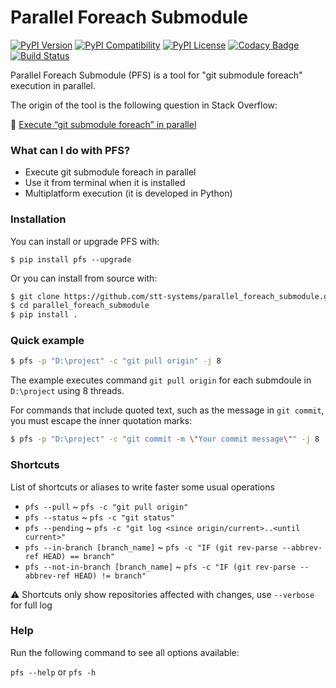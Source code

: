 # Parallel Foreach Submodule

[![PyPI Version](https://img.shields.io/pypi/v/pfs.svg)](https://pypi.python.org/pypi/pfs)
[![PyPI Compatibility](https://img.shields.io/pypi/pyversions/pfs.svg)](https://pypi.python.org/pypi/pfs)
[![PyPI License](https://img.shields.io/pypi/l/pfs.svg)](https://github.com/stt-systems/parallel_foreach_submodule/blob/master/LICENSE)
[![Codacy Badge](https://api.codacy.com/project/badge/Grade/310f5a8b6cc147bba156b607a4b4f1b1)](https://www.codacy.com/manual/stt-systems/parallel_foreach_submodule?utm_source=github.com&amp;utm_medium=referral&amp;utm_content=stt-systems/parallel_foreach_submodule&amp;utm_campaign=Badge_Grade)
[![Build Status](https://travis-ci.org/stt-systems/parallel_foreach_submodule.svg?branch=master)](https://travis-ci.org/stt-systems/parallel_foreach_submodule)

Parallel Foreach Submodule (PFS) is a tool for "git submodule foreach" execution in parallel.

The origin of the tool is the following question in Stack Overflow:

👀 [Execute “git submodule foreach” in parallel](https://stackoverflow.com/a/50178665/9739532)


### What can I do with PFS?

* Execute git submodule foreach in parallel
* Use it from terminal when it is installed
* Multiplatform execution (it is developed in Python)


### Installation

You can install or upgrade PFS with:

`$ pip install pfs --upgrade`

Or you can install from source with:

```bash
$ git clone https://github.com/stt-systems/parallel_foreach_submodule.git --recursive
$ cd parallel_foreach_submodule
$ pip install .
```


### Quick example

```bash
$ pfs -p "D:\project" -c "git pull origin" -j 8
```

The example executes command `git pull origin` for each submdoule in `D:\project` using 8 threads.

For commands that include quoted text, such as the message in `git commit`, you must escape the inner quotation marks:

```bash
$ pfs -p "D:\project" -c "git commit -m \"Your commit message\"" -j 8
```


### Shortcuts

List of shortcuts or aliases to write faster some usual operations

* `pfs --pull` ~ `pfs -c "git pull origin"`
* `pfs --status` ~ `pfs -c "git status"` 
* `pfs --pending` ~ `pfs -c "git log <since origin/current>..<until current>"`
* `pfs --in-branch [branch_name]` ~ `pfs -c "IF (git rev-parse --abbrev-ref HEAD) == branch"`
* `pfs --not-in-branch [branch_name]` ~ `pfs -c "IF (git rev-parse --abbrev-ref HEAD) != branch"`

⚠️ Shortcuts only show repositories affected with changes, use `--verbose` for full log


### Help

Run the following command to see all options available:

`pfs --help` or `pfs -h`
